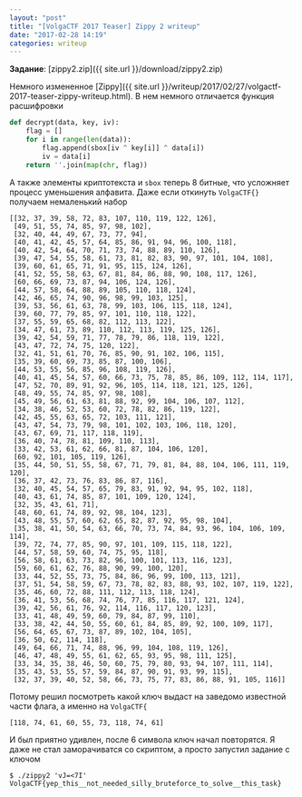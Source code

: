 ```yaml
---
layout: "post"
title: "[VolgaCTF 2017 Teaser] Zippy 2 writeup"
date: "2017-02-28 14:19"
categories: writeup
---
```


**Задание**: [zippy2.zip]({{ site.url }}/download/zippy2.zip)

Немного измененное [Zippy]({{ site.url }}/writeup/2017/02/27/volgactf-2017-teaser-zippy-writeup.html). В нем немного отличается функция расшифровки
``` python
def decrypt(data, key, iv):
    flag = []
    for i in range(len(data)):
        flag.append(sbox[iv ^ key[i]] ^ data[i])
        iv = data[i]
    return ''.join(map(chr, flag))
```
А также элементы криптотекста и `sbox` теперь 8 битные, что усложняет процесс уменьшения алфавита. Даже если откинуть `VolgaCTF{}` получаем немаленький набор
```
[[32, 37, 39, 58, 72, 83, 107, 110, 119, 122, 126],
 [49, 51, 55, 74, 85, 97, 98, 102],
 [32, 40, 44, 49, 67, 73, 77, 94],
 [40, 41, 42, 45, 57, 64, 85, 86, 91, 94, 96, 100, 118],
 [40, 42, 54, 64, 70, 71, 73, 74, 88, 89, 110, 126],
 [39, 47, 54, 55, 58, 61, 73, 81, 82, 83, 90, 97, 101, 104, 108],
 [39, 60, 61, 65, 71, 91, 95, 115, 124, 126],
 [41, 52, 55, 58, 63, 67, 81, 84, 86, 88, 90, 108, 117, 126],
 [60, 66, 69, 73, 87, 94, 106, 124, 126],
 [44, 57, 58, 64, 88, 89, 105, 110, 118, 124],
 [42, 46, 65, 74, 90, 96, 98, 99, 103, 125],
 [39, 53, 56, 61, 63, 78, 99, 103, 106, 115, 118, 124],
 [39, 60, 77, 79, 85, 97, 101, 110, 118, 122],
 [37, 55, 59, 65, 68, 82, 112, 113, 122],
 [34, 47, 61, 73, 89, 110, 112, 113, 119, 125, 126],
 [39, 42, 54, 59, 71, 77, 78, 79, 86, 118, 119, 122],
 [43, 47, 72, 74, 75, 120, 122],
 [32, 41, 51, 61, 70, 76, 85, 90, 91, 102, 106, 115],
 [35, 39, 60, 69, 73, 85, 87, 100, 106],
 [44, 53, 55, 56, 85, 96, 108, 119, 126],
 [40, 41, 45, 54, 57, 60, 66, 73, 75, 78, 85, 86, 109, 112, 114, 117],
 [47, 52, 70, 89, 91, 92, 96, 105, 114, 118, 121, 125, 126],
 [48, 49, 55, 74, 85, 97, 98, 108],
 [45, 49, 56, 61, 63, 81, 88, 92, 99, 104, 106, 107, 112],
 [34, 38, 46, 52, 53, 60, 72, 78, 82, 86, 119, 122],
 [42, 45, 55, 63, 65, 72, 103, 111, 121],
 [43, 47, 54, 73, 79, 98, 101, 102, 103, 106, 118, 120],
 [43, 67, 69, 71, 117, 118, 119],
 [36, 40, 74, 78, 81, 109, 110, 113],
 [33, 42, 53, 61, 62, 66, 81, 87, 104, 106, 120],
 [60, 92, 101, 105, 119, 126],
 [35, 44, 50, 51, 55, 58, 67, 71, 79, 81, 84, 88, 104, 106, 111, 119, 120],
 [36, 37, 42, 73, 76, 83, 86, 87, 116],
 [32, 40, 45, 54, 57, 65, 79, 83, 91, 92, 94, 95, 102, 118],
 [40, 43, 61, 74, 85, 87, 101, 109, 120, 124],
 [32, 35, 43, 61, 71],
 [48, 60, 61, 74, 89, 92, 98, 104, 123],
 [43, 48, 55, 57, 60, 62, 65, 82, 87, 92, 95, 98, 104],
 [35, 38, 41, 50, 54, 63, 66, 70, 73, 74, 84, 93, 96, 104, 106, 109, 114],
 [39, 72, 74, 77, 85, 90, 97, 101, 109, 115, 118, 122],
 [44, 57, 58, 59, 60, 74, 75, 95, 118],
 [56, 58, 61, 63, 73, 82, 96, 100, 101, 113, 116, 123],
 [59, 60, 61, 62, 76, 88, 90, 99, 100, 120],
 [33, 44, 52, 55, 73, 75, 84, 86, 96, 99, 100, 113, 121],
 [37, 51, 54, 58, 59, 67, 73, 78, 82, 83, 88, 93, 102, 107, 119, 122],
 [35, 46, 60, 72, 88, 111, 112, 113, 118, 124],
 [36, 41, 53, 56, 68, 74, 76, 77, 85, 116, 117, 121, 124],
 [39, 42, 56, 61, 76, 92, 114, 116, 117, 120, 123],
 [33, 41, 48, 49, 59, 60, 79, 84, 87, 99, 110],
 [33, 38, 42, 44, 50, 55, 60, 61, 84, 85, 89, 92, 100, 109, 117],
 [56, 64, 65, 67, 73, 87, 89, 102, 104, 105],
 [36, 50, 62, 114, 118],
 [49, 64, 66, 71, 74, 88, 96, 99, 104, 108, 119, 126],
 [46, 47, 48, 49, 55, 61, 62, 65, 93, 95, 98, 111, 125],
 [33, 34, 35, 38, 46, 50, 60, 75, 79, 80, 93, 94, 107, 111, 114],
 [35, 43, 53, 55, 57, 59, 84, 87, 90, 91, 93, 99, 115],
 [32, 37, 39, 40, 52, 58, 66, 73, 75, 77, 83, 86, 88, 91, 105, 116]]
```
Потому решил посмотреть какой ключ выдаст на заведомо известной части флага, а именно на `VolgaCTF{`
```
[118, 74, 61, 60, 55, 73, 118, 74, 61]
```
И был приятно удивлен, после 6 символа ключ начал повторятся. Я даже не стал заморачиватся со скриптом, а просто запустил задание с ключом
```
$ ./zippy2 'vJ=<7I'
VolgaCTF{yep_this__not_needed_silly_bruteforce_to_solve__this_task}
```
